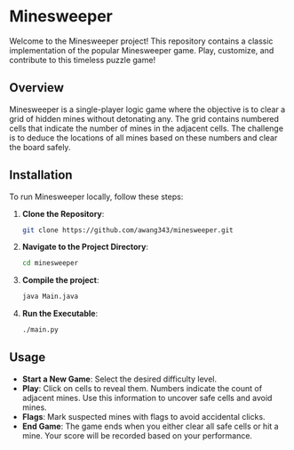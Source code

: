 # Minesweeper

Welcome to the Minesweeper project! This repository contains a classic implementation of the popular Minesweeper game. Play, customize, and contribute to this timeless puzzle game!

## Overview

Minesweeper is a single-player logic game where the objective is to clear a grid of hidden mines without detonating any. The grid contains numbered cells that indicate the number of mines in the adjacent cells. The challenge is to deduce the locations of all mines based on these numbers and clear the board safely.

## Installation

To run Minesweeper locally, follow these steps:

1. **Clone the Repository**:

    ```bash
    git clone https://github.com/awang343/minesweeper.git
    ```

2. **Navigate to the Project Directory**:

    ```bash
    cd minesweeper
    ```

3. **Compile the project**:

    ```bash
    java Main.java
    ```

4. **Run the Executable**:

    ```bash
    ./main.py
    ```

## Usage

- **Start a New Game**: Select the desired difficulty level.
- **Play**: Click on cells to reveal them. Numbers indicate the count of adjacent mines. Use this information to uncover safe cells and avoid mines.
- **Flags**: Mark suspected mines with flags to avoid accidental clicks.
- **End Game**: The game ends when you either clear all safe cells or hit a mine. Your score will be recorded based on your performance.
